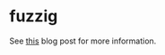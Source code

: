 # fuzzig

See [this](https://gsquire.github.io/static/post/start-fuzzing-with-zig/) blog post for more
information.
